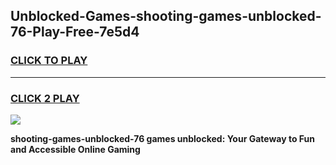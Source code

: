 
## Unblocked-Games-shooting-games-unblocked-76-Play-Free-7e5d4
<h3>
<a href="https://premium76.site?title=shooting-games-unblocked-76&ref=09A">CLICK TO PLAY</a></h3>
<hr>

<h3>
<a href="https://premium76.site?title=shooting-games-unblocked-76&ref=09A">CLICK 2 PLAY</a>
  
</h3>

<a href="https://premium76.site?title=shooting-games-unblocked-76&ref=09A"><img src="https://clearcache.store/games.png"></a>


**shooting-games-unblocked-76 games unblocked: Your Gateway to Fun and Accessible Online Gaming**
